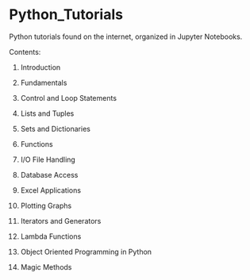 # Python_Tutorials
Python tutorials found on the internet, organized in Jupyter Notebooks.

Contents:

1) Introduction

2) Fundamentals

3) Control and Loop Statements

4) Lists and Tuples

5) Sets and Dictionaries

6) Functions

7) I/O File Handling

8) Database Access

9) Excel Applications

10) Plotting Graphs

11) Iterators and Generators

12) Lambda Functions

13) Object Oriented Programming in Python

14) Magic Methods
